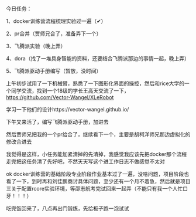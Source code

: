 今日任务：

1、docker训练营流程梳理实验过一遍（✔）

2、pr合并（贾师兄合了，准备弄下一个）

3、飞腾派实验（晚上弄）

4、dora（找了一堆具身智能的资料，还要结合飞腾派那边的事情一起，晚上弄）

5、飞腾派驱动手册编写（暂放，没时间）

上午初步试用了一下机械臂，熟悉了一下图形化界面的操控，然后和rice大学的一个同学交流，找到一个18级的学长王高天交流了一下，https://github.com/Vector-Wangel/XLeRobot

学习一下他们的设计https://vector-wangel.github.io/

下午又来活了，编写飞腾派驱动手册，加进去

然后贾师兄把我的一个pr给合了，继续看下一个，主要是胡柯洋师兄那边虚拟化的修改合进去

我觉得是这样，小任务能加紧清掉的先清掉，我感觉我应该先把docker那个流程走完把这任务清了先好吧，不然天天写这个进工作日志不做感觉不太对

ok docker训练营的基础阶段专业阶段作业基本过了一遍，没啥问题，项目阶段也看了一下，到时再和刘佳鹏商讨具体问题，至少还有一个月不着急，然后就是项目三关于配置rcore实验环境，等邵志航考完试回来一起弄（不能只有我一个人忙口牙！！！）

吃完饭回来了，八点再出门锻炼，先给板子跑一泡试试